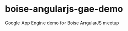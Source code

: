 boise-angularjs-gae-demo
========================

Google App Engine demo for Boise AngularJS meetup
